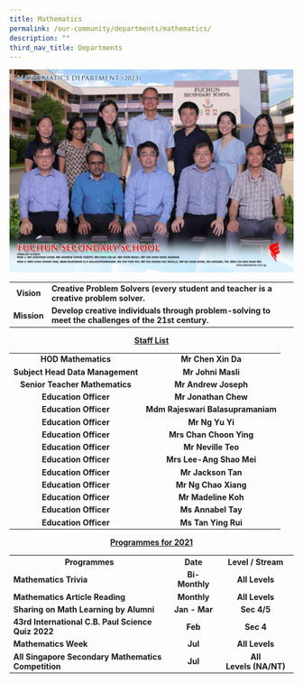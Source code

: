 ```yaml
---
title: Mathematics
permalink: /our-community/departments/mathematics/
description: ""
third_nav_title: Departments
---
```

![](/images/Dept%202023/mathematics%20department%201.jpg)
<table>
<tbody>
<tr>
<td style="text-align: center;"><strong>Vision</strong></td>
<td><strong>Creative Problem Solvers (every student and teacher is a creative problem solver.</strong></td>
</tr>
<tr>
<td style="text-align: center;"><strong>Mission</strong></td>
<td><strong>Develop creative individuals through problem-solving to meet the challenges of the 21st century.</strong></td>
</tr>
</tbody>
</table>
<p style="text-align: center;"><strong><u>Staff List</u></strong></p>
<table>
<tbody>
<tr>
<td style="text-align: center;"><strong>HOD Mathematics</strong></td>
<td style="text-align: center;"><strong>Mr Chen Xin Da</strong></td>
</tr>
<tr>
<td style="text-align: center;"><strong>Subject Head Data Management</strong></td>
<td style="text-align: center;"><strong>Mr Johni Masli</strong></td>
</tr>
<tr>
<td style="text-align: center;"><strong>Senior Teacher Mathematics</strong></td>
<td style="text-align: center;"><strong>Mr Andrew Joseph</strong></td>
</tr>
<tr>
<td style="text-align: center;"><strong>Education Officer</strong></td>
<td style="text-align: center;"><strong>Mr Jonathan Chew</strong></td>
</tr>
<tr>
<td style="text-align: center;"><strong>Education Officer</strong></td>
<td style="text-align: center;"><strong>Mdm Rajeswari Balasupramaniam</strong></td>
</tr>
<tr>
<td style="text-align: center;"><strong>Education Officer</strong></td>
<td style="text-align: center;"><strong>Mr Ng Yu Yi</strong></td>
</tr>
<tr>
<td style="text-align: center;"><strong>Education Officer</strong></td>
<td style="text-align: center;"><strong>Mrs Chan Choon Ying</strong></td>
</tr>
<tr>
<td style="text-align: center;"><strong>Education Officer</strong></td>
<td style="text-align: center;"><strong>Mr Neville Teo</strong></td>
</tr>
<tr>
<td style="text-align: center;"><strong>Education Officer</strong></td>
<td style="text-align: center;"><strong>Mrs Lee-Ang Shao Mei</strong></td>
</tr>
<tr>
<td style="text-align: center;"><strong>Education Officer</strong></td>
<td style="text-align: center;"><strong>Mr Jackson Tan</strong></td>
</tr>
<tr>
<td style="text-align: center;"><strong>Education Officer</strong></td>
<td style="text-align: center;"><strong>Mr Ng Chao Xiang</strong></td>
</tr>
<tr>
</tr>
<tr>
<td style="text-align: center;"><strong>Education Officer</strong></td>
<td style="text-align: center;"><strong>Mr Madeline Koh</strong></td>
</tr>
<tr>
<td style="text-align: center;"><strong>Education Officer</strong></td>
<td style="text-align: center;"><strong>Ms Annabel Tay</strong></td>
</tr>
<tr>
<td style="text-align: center;"><strong>Education Officer</strong></td>
<td style="text-align: center;"><strong>Ms Tan Ying Rui</strong></td>
</tr>
<tr>
</tr>
</tbody>
</table>
<p style="text-align: center;"><strong><u>Programmes for 2021</u></strong></p>
<table>
<tbody>
<tr>
<th style="text-align: center;">Programmes</th>
<th style="text-align: center;">Date</th>
<th style="text-align: center;">Level / Stream</th>
</tr>
<tr>
<td><strong>Mathematics Trivia</strong></td>
<td style="text-align: center;"><strong>Bi-Monthly</strong></td>
<td style="text-align: center;"><strong>All Levels</strong></td>
</tr>
<tr>
<td><strong>Mathematics Article Reading</strong></td>
<td style="text-align: center;"><strong>Monthly</strong></td>
<td style="text-align: center;"><strong>All Levels</strong></td>
</tr>
<tr>
<td><strong>Sharing on Math Learning by Alumni</strong></td>
<td style="text-align: center;"><strong>Jan - Mar</strong></td>
<td style="text-align: center;"><strong>Sec 4/5</strong></td>
</tr>
<tr>
<td><strong>43rd International C.B. Paul Science Quiz 2022</strong></td>
<td style="text-align: center;"><strong>Feb</strong></td>
<td style="text-align: center;"><strong>Sec 4</strong></td>
</tr>
<tr>
<td><strong>Mathematics Week</strong></td>
<td style="text-align: center;"><strong>Jul</strong></td>
<td style="text-align: center;"><strong>All Levels</strong></td>
</tr>
<tr>
<td><strong>All Singapore Secondary Mathematics Competition</strong></td>
<td style="text-align: center;"><strong>Jul</strong></td>
<td style="text-align: center;"><strong>All Levels</strong><strong>&nbsp;(NA/NT)</strong></td>
</tr>
</tbody>
</table>